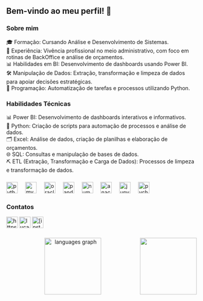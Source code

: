 <h2 align="left">Bem-vindo ao meu perfil! 👋</h2>

### Sobre mim

<p align="left">🎓 Formação: Cursando Análise e Desenvolvimento de Sistemas.<br>💼 Experiência: Vivência profissional no meio administrativo, com foco em rotinas de BackOffice e análise de orçamentos.<br>📊 Habilidades em BI: Desenvolvimento de dashboards usando Power BI.<br>🛠 Manipulação de Dados: Extração, transformação e limpeza de dados para apoiar decisões estratégicas.<br>🐍 Programação: Automatização de tarefas e processos utilizando Python.</p>

### Habilidades Técnicas

<p align="left">📊 Power BI: Desenvolvimento de dashboards interativos e informativos.<br>🐍 Python: Criação de scripts para automação de processos e análise de dados.<br>🗂️ Excel: Análise de dados, criação de planilhas e elaboração de orçamentos.<br>🌐 SQL: Consultas e manipulação de bases de dados.<br>⛏️ ETL (Extração, Transformação e Carga de Dados): Processos de limpeza e transformação de dados.</p>

###

<div align="left">
  <img src="https://cdn.jsdelivr.net/gh/devicons/devicon/icons/python/python-original.svg" height="30" alt="python logo"  />
  <img width="12" />
  <img src="https://cdn.jsdelivr.net/gh/devicons/devicon/icons/mysql/mysql-original.svg" height="30" alt="mysql logo"  />
  <img width="12" />
  <img src="https://cdn.jsdelivr.net/gh/devicons/devicon/icons/oracle/oracle-original.svg" height="30" alt="oracle logo"  />
  <img width="12" />
  <img src="https://cdn.jsdelivr.net/gh/devicons/devicon/icons/pandas/pandas-original.svg" height="30" alt="pandas logo"  />
  <img width="12" />
  <img src="https://cdn.jsdelivr.net/gh/devicons/devicon/icons/numpy/numpy-original.svg" height="30" alt="numpy logo"  />
  <img width="12" />
  <img src="https://cdn.jsdelivr.net/gh/devicons/devicon/icons/anaconda/anaconda-original.svg" height="30" alt="anaconda logo"  />
  <img width="12" />
  <img src="https://cdn.jsdelivr.net/gh/devicons/devicon/icons/jupyter/jupyter-original.svg" height="30" alt="jupyter logo"  />
  <img width="12" />
  <img src="https://cdn.jsdelivr.net/gh/devicons/devicon/icons/pycharm/pycharm-original.svg" height="30" alt="pycharm logo"  />
</div>

### Contatos

<div align="left">
  <img src="https://img.shields.io/badge/LinkedIn-0077B5?style=for-the-badge&logo=linkedin&logoColor=white" height="30" alt="https://www.linkedin.com/in/lucasvrib/"  />
  <img src="https://img.shields.io/badge/Gmail-D14836?style=for-the-badge&logo=gmail&logoColor=white" height="30" alt="lucasvrib@gmail.com"  />
  <img src="https://img.shields.io/badge/Instagram-E4405F?style=for-the-badge&logo=instagram&logoColor=white" height="30" alt="[instagram logo](https://www.instagram.com/lucasvrib/)"  />
</div>

###

<img align="right" height="150" src="https://cdn.prod.website-files.com/6672f2c52186ba163a2a83d7/669e8977c037117c368e6cfc_Analytics.gif"  />

###

<div align="center">
  <img src="https://github-readme-stats.vercel.app/api/top-langs?username=Lucasvrib&locale=en&hide_title=false&layout=compact&card_width=320&langs_count=5&theme=dracula&hide_border=false&order=2" height="150" alt="languages graph"  />
</div>

###
